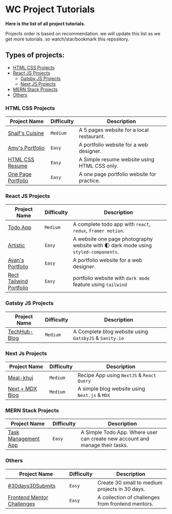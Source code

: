 # WC Project Tutorials

**Here is the list of all project tutorials.**

Projects order is based on recommendation.
we will update this list as we get more tutorials.
so watch/star/bookmark this repository.

## Types of projects:

- [HTML CSS Projects](#html-css-projects)
- [React JS Projects](#react-js-projects)
  - [Gatsby JS Projects](#gatsby-js-projects)
  - [Next JS Projects](#next-js-projects)
- [MERN Stack Projects](#mern-stack-projects)
- [Others](#others)

### HTML CSS Projects

| Project Name                                                                                     | Difficulty | Description                                  |
| ------------------------------------------------------------------------------------------------ | ---------- | -------------------------------------------- |
| [Shaif's Cuisine](https://github.com/ShaifArfan/shaif-s-cuisine)                                 | `Medium`   | A 5 pages website for a local restaurant.    |
| [Amy's Portfolio](https://github.com/ShaifArfan/AMYs-Portfolio)                                  | `Easy`     | A portfolio website for a web designer.      |
| [HTML CSS Resume](https://github.com/ShaifArfan/html-css-resume)                                 | `Easy`     | A Simple resume website using HTML CSS only. |
| [One Page Portfolio](https://github.com/WebCifar/one-page-website-html-css-project-for-practice) | `Easy`     | A one page portfolio website for practice.   |

### React JS Projects

| Project Name                                                                      | Difficulty | Description                                                                         |
| --------------------------------------------------------------------------------- | ---------- | ----------------------------------------------------------------------------------- |
| [Todo App](https://github.com/ShaifArfan/react-todo-app)                          | `Medium`   | A complete todo app with `react`, `redux`, `framer motion`.                         |
| [Artistic](https://github.com/ShaifArfan/artistic)                                | `Easy`     | A website one page photography website with 🌓 dark mode using `styled-components`. |
| [Ayan's Portfolio](https://github.com/ShaifArfan/AYANs-portfolio)                 | `Easy`     | A portfolio website for a web designer.                                             |
| [Rect Tailwind Portfolio](https://github.com/ShaifArfan/react-tailwind-portfolio) | `Easy`     | portfolio website with `dark mode` feature using `tailwind`                         |

### Gatsby JS Projects

| Project Name                                               | Difficulty | Description                                            |
| ---------------------------------------------------------- | ---------- | ------------------------------------------------------ |
| [TechHub-Blog](https://github.com/ShaifArfan/techHub-blog) | `Medium`   | A Complete blog website using `GatsbyJS` & `Sanity.io` |

### Next Js Projects

| Project Name                                                          | Difficulty | Description                                   |
| --------------------------------------------------------------------- | ---------- | --------------------------------------------- |
| [Meal-khuj](https://github.com/ShaifArfan/meal-khuj)                  | `Medium`   | Recipe App using `NextJS` & `React Query`     |
| [Next + MDX Blog](https://github.com/ShaifArfan/next-mdx-simple-blog) | `Medium`   | A simple blog website using `Next.js` & `MDX` |

### MERN Stack Projects

| Project Name                                                                                        | Difficulty | Description                                                                  |
| --------------------------------------------------------------------------------------------------- | ---------- | ---------------------------------------------------------------------------- |
| [Task Management App](https://github.com/ShaifArfan/task-management-tool-tut/tree/youtube-tutorial) | `Easy`     | A Simple Todo App. Where user can create new account and manage their tasks. |

### Others

| Project Name                                                                        | Difficulty | Description                                       |
| ----------------------------------------------------------------------------------- | ---------- | ------------------------------------------------- |
| [#30days30Submits](https://github.com/ShaifArfan/30days30submits)                   | `Easy`     | Create 30 small to medium projects in 30 days.    |
| [Frontend Mentor Challenges](https://github.com/WebCifar/frontend-mentor-challenge) | `Easy`     | A collection of challenges from frontend mentors. |
